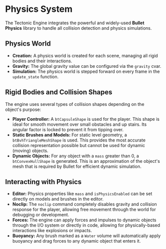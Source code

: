# Physics System

The Tectonic Engine integrates the powerful and widely-used **Bullet Physics** library to handle all collision detection and physics simulations.

## Physics World

*   **Creation:** A physics world is created for each scene, managing all rigid bodies and their interactions.
*   **Gravity:** The global gravity value can be configured via the `gravity` cvar.
*   **Simulation:** The physics world is stepped forward on every frame in the `update_state` function.

## Rigid Bodies and Collision Shapes

The engine uses several types of collision shapes depending on the object's purpose:

*   **Player Controller:** A `btCapsuleShape` is used for the player. This shape is ideal for smooth movement over small obstacles and up stairs. Its angular factor is locked to prevent it from tipping over.
*   **Static Brushes and Models:** For static level geometry, a `btBvhTriangleMeshShape` is used. This provides the most accurate collision representation possible but cannot be used for dynamic (moving) objects.
*   **Dynamic Objects:** For any object with a `mass` greater than 0, a `btConvexHullShape` is generated. This is an approximation of the object's mesh that is required by Bullet for efficient dynamic simulation.

## Interacting with Physics

*   **Editor:** Physics properties like `mass` and `isPhysicsEnabled` can be set directly on models and brushes in the editor.
*   **Noclip:** The `noclip` command completely disables gravity and collision response for the player, allowing free movement through the world for debugging or development.
*   **Forces:** The engine can apply forces and impulses to dynamic objects through the I/O system or directly in code, allowing for physically-based interactions like explosions or impacts.
*   **Buoyancy:** Any brush marked as a `Water` volume will automatically apply buoyancy and drag forces to any dynamic object that enters it.